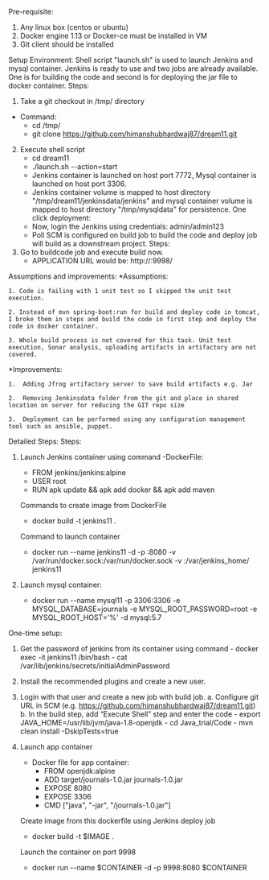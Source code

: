 Pre-requisite:
  1. Any linux box (centos or ubuntu)
  2. Docker engine 1.13 or Docker-ce must be installed in VM
  3. Git client should be installed

Setup Environment:
  Shell script "launch.sh" is used to launch Jenkins and mysql container. Jenkins is ready to use and two jobs are already available.
  One is for building the code and second is for deploying the jar file to docker container.
Steps:
  1. Take a git checkout in /tmp/ directory
   - Command:
      - cd /tmp/
      - git clone https://github.com/himanshubhardwaj87/dream11.git
  2. Execute shell script
      - cd dream11
      - ./launch.sh --action=start
     - Jenkins container is launched on host port 7772, Mysql container is launched on host port 3306.
     - Jenkins container volume is mapped to host directory "/tmp/dream11/jenkinsdata/jenkins" and mysql container volume is mapped
     to host directory "/tmp/mysqldata" for persistence. 
 One click deployment:
     - Now, login the Jenkins using credentials: admin/admin123
     - Poll SCM is configured on build job to build the code and deploy job will build as a downstream project. 
 Steps:
   1. Go to buildcode job and execute build now.
      - APPLICATION URL would be: http://<HOST IP>:9998/

Assumptions and improvements:
  *Assumptions:
  
    1. Code is failing with 1 unit test so I skipped the unit test execution.
    
    2. Instead of mvn spring-boot:run for build and deploy code in tomcat, I broke them in steps and build the code in first step and deploy the code in docker container.
    
    3. Whole build process is not covered for this task. Unit test execution, Sonar analysis, uploading artifacts in artifactory are not covered. 
    
  *Improvements:
  
    1.	Adding Jfrog artifactory server to save build artifacts e.g. Jar
    
    2.	Removing Jenkinsdata folder from the git and place in shared location on server for reducing the GIT repo size
    
    3.	Deployment can be performed using any configuration management tool such as ansible, puppet.


Detailed Steps:
Steps:
  1. Launch Jenkins container using command
      -DockerFile: 
       - FROM jenkins/jenkins:alpine
       - USER root
       - RUN apk update && apk add docker && apk add maven

     Commands to create image from DockerFile
       - docker build -t jenkins11 .

     Command to launch container
       - docker run --name jenkins11 -d -p <HostPort>:8080 -v /var/run/docker.sock:/var/run/docker.sock -v <PathofHostMachine>:/var/jenkins_home/ jenkins11

  2. Launch mysql container:
       - docker run --name mysql11 -p 3306:3306 -e MYSQL_DATABASE=journals -e MYSQL_ROOT_PASSWORD=root -e MYSQL_ROOT_HOST='%' -d mysql:5.7


One-time setup:
  1.	Get the password of jenkins from its container using command
       - docker exec -it jenkins11 /bin/bash
       - cat /var/lib/jenkins/secrets/initialAdminPassword
  2.	Install the recommended plugins and create a new user.
  3.	Login with that user and create a new job with build job.
      a.	Configure git URL in SCM (e.g. https://github.com/himanshubhardwaj87/dream11.git)
      b.	In the build step, add “Execute Shell” step and enter the code
            - export JAVA_HOME=/usr/lib/jvm/java-1.8-openjdk
            - cd Java_trial/Code
            - mvn clean install -DskipTests=true
  4. Launch app container
      - Docker file for app container:
         - FROM openjdk:alpine
         - ADD  target/journals-1.0.jar journals-1.0.jar
         - EXPOSE 8080
         - EXPOSE 3306
         - CMD ["java", "-jar", "/journals-1.0.jar"]
      
     Create image from this dockerfile using Jenkins deploy job
       - docker build -t $IMAGE .
     
     Launch the container on port 9998
        - docker run --name $CONTAINER -d -p 9998:8080 $CONTAINER
